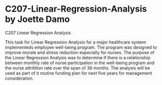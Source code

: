# C207-Linear-Regression-Analysis by Joette Damo
C207 Linear Regression Analysis

This task for Linear Regression Analysis for a major healthcare system implementeds employee well-being program.
The program was designed to improve morale and stress reduction especially for nurses.
The purpose of the Linear Regression Analysis was to determine if there is a relationship between monthly rate
of nurse participation in the well-being program and the nurse attritition rate over the span of 36 months.
The analysis will be used as part of it routine funding plan for next five years for management consideration.

